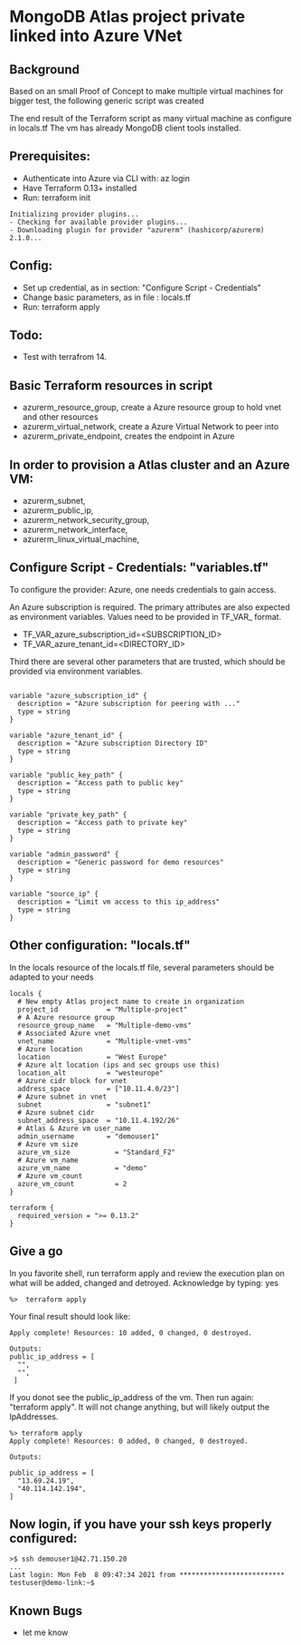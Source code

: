 # MongoDB Atlas project private linked into Azure VNet 

## Background
Based on an small Proof of Concept to make multiple virtual machines for bigger test, the following generic script was created

The end result of the Terraform script as many virtual machine as configure in locals.tf
The vm has already MongoDB client tools installed.

## Prerequisites:
* Authenticate into Azure via CLI with:  az login
* Have Terraform 0.13+ installed
* Run: terraform init 

```
Initializing provider plugins...
- Checking for available provider plugins...
- Downloading plugin for provider "azurerm" (hashicorp/azurerm) 2.1.0...
```

## Config:
* Set up credential, as in section: "Configure Script - Credentials"
* Change basic parameters, as in file : locals.tf
* Run: terraform apply

## Todo:
* Test with terrafrom 14. 

## Basic Terraform resources in script
* azurerm_resource_group, create a Azure resource group to hold vnet and other resources
* azurerm_virtual_network, create a Azure Virtual Network to peer into
* azurerm_private_endpoint, creates the endpoint in Azure

## In order to provision a Atlas cluster and an Azure VM:
* azurerm_subnet, 
* azurerm_public_ip,
* azurerm_network_security_group,
* azurerm_network_interface,
* azurerm_linux_virtual_machine,

 
## Configure Script - Credentials: "variables.tf"

To configure the provider:  Azure, one needs credentials to gain access.

An Azure subscription is required.  The primary attributes are also expected 
as environment variables. Values need to be provided in TF_VAR_ format.

* TF_VAR_azure_subscription_id=<SUBSCRIPTION_ID>
* TF_VAR_azure_tenant_id=<DIRECTORY_ID>

Third there are several other parameters that are trusted, which should be provided via environment variables.
```

variable "azure_subscription_id" {
  description = "Azure subscription for peering with ..."
  type = string
}

variable "azure_tenant_id" {
  description = "Azure subscription Directory ID"
  type = string
}

variable "public_key_path" {
  description = "Access path to public key"
  type = string
}

variable "private_key_path" {
  description = "Access path to private key"
  type = string
}

variable "admin_password" {
  description = "Generic password for demo resources"
  type = string
}

variable "source_ip" {
  description = "Limit vm access to this ip_address"
  type = string
}
```

## Other configuration: "locals.tf"

In the locals resource of the locals.tf file, several parameters should be adapted to your needs
```
locals {
  # New empty Atlas project name to create in organization
  project_id            = "Multiple-project"
  # A Azure resource group
  resource_group_name   = "Multiple-demo-vms"
  # Associated Azure vnet
  vnet_name             = "Multiple-vnet-vms"
  # Azure location
  location              = "West Europe"
  # Azure alt location (ips and sec groups use this)
  location_alt          = "westeurope"
  # Azure cidr block for vnet
  address_space         = ["10.11.4.0/23"]
  # Azure subnet in vnet
  subnet                = "subnet1"
  # Azure subnet cidr
  subnet_address_space  = "10.11.4.192/26"
  # Atlas & Azure vm user_name
  admin_username        = "demouser1"
  # Azure vm size
  azure_vm_size		      = "Standard_F2"
  # Azure vm_name	
  azure_vm_name		      = "demo"
  # Azure vm_count
  azure_vm_count	      = 2
}
 
terraform {
  required_version = ">= 0.13.2"
}
```


## Give a go

In you favorite shell, run terraform apply and review the execution plan on what will be added, changed and detroyed. Acknowledge by typing: yes 

```
%>  terraform apply
```

Your final result should look like:
```
Apply complete! Resources: 10 added, 0 changed, 0 destroyed.

Outputs:
public_ip_address = [ 
  "",
  "",
 ]
```

If you donot see the public_ip_address of the vm. Then run again: "terraform apply".  It will not change anything, but will likely output the IpAddresses.

```
%> terraform apply
Apply complete! Resources: 0 added, 0 changed, 0 destroyed.

Outputs:

public_ip_address = [
  "13.69.24.19",
  "40.114.142.194",
]
```

## Now login, if you have your ssh keys properly configured:
```
>$ ssh demouser1@42.71.150.20
...
Last login: Mon Feb  8 09:47:34 2021 from **************************
testuser@demo-link:~$ 

```
 
## Known Bugs
* let me know
